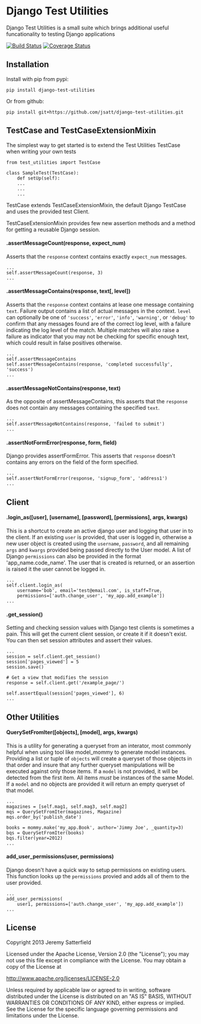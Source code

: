Django Test Utilities
======================

Django Test Utilities is a small suite which brings additional useful
funcationality to testing Django applications

[![Build Status](https://travis-ci.org/jsatt/django-test-utilities.png?branch=master)](https://travis-ci.org/jsatt/django-test-utilities)
[![Coverage Status](https://coveralls.io/repos/jsatt/django-test-utilities/badge.png)](https://coveralls.io/r/jsatt/django-test-utilities)


Installation
------------
Install with pip from pypi:

    pip install django-test-utilities

Or from github:

    pip install git+https://github.com/jsatt/django-test-utilities.git


TestCase and TestCaseExtensionMixin
-----------------------------------
The simplest way to get started is to extend the Test Utilities TestCase when
writing your own tests

    from test_utilities import TestCase

    class SampleTest(TestCase):
        def setUp(self):
        ...
        ...
        ...

TestCase extends TestCaseExtensionMixin, the default Django TestCase and uses
the provided test Client.

TestCaseExtensionMixin provides few new assertion methods and a method for
getting a reusable Django session.

#### .assertMessageCount(response, expect_num) ####

Asserts that the `response` context contains exactly `expect_num` messages.

    ...
    self.assertMessageCount(response, 3)
    ...

#### .assertMessageContains(response, text[, level]) ####

Asserts that the `response` context contains at lease one message
containing `text`. Failure output contains a list of actual messages in the
context. `level` can optionally be one of `'success'`, `'error'`, `'info'`,
`'warning'`, or `'debug'` to confirm that any messages found are of the
correct log level, with a failure indicating the log level of the match.
Multiple matches will also raise a failure as indicator that you may not be
checking for specific enough text, which could result in false positives
otherwise.

    ...
    self.assertMessageContains
    self.assertMessageContains(response, 'completed successfully', 'success')
    ...

#### .assertMessageNotContains(response, text) ####

As the opposite of assertMessageContains, this asserts that the `response`
does not contain any messages containing the specified `text`.

    ...
    self.assertMessageNotContains(response, 'failed to submit')
    ...

#### .assertNotFormError(response, form, field) ####

Django provides assertFormError. This asserts that `response` doesn't
contains any errors on the field of the form specified.

    ...
    self.assertNotFormError(response, 'signup_form', 'address1')
    ...


Client
------

#### .login_as([user], [username], [password], [permissions], args, kwargs) ####

This is a shortcut to create an active django user and logging that user in
to the client. If an existing `user` is provided, that user is logged in,
otherwise a new user object is created using the `username`, `password`,
and all remaining `args` and `kwargs` provided being passed directly to the
User model.  A list of Django `permissions` can also be provided in the
format 'app_name.code_name'. The user that is created is returned, or an
assertion is raised it the user cannot be logged in.

    ...
    self.client.login_as(
        username='bob', email='test@email.com', is_staff=True,
        permissions=['auth.change_user', 'my_app.add_example'])
    ...

#### .get_session() ####

Setting and checking session values with Django test clients is sometimes a
pain. This will get the current client session, or create it if it doesn't
exist. You can then set session attributes and assert their values.

    ...
    session = self.client.get_session()
    session['pages_viewed'] = 5
    session.save()

    # Get a view that modifies the session
    response = self.client.get('/example_page/')

    self.assertEqual(session['pages_viewed'], 6)
    ...


Other Utilities
---------------

#### QuerySetFromIter([objects], [model], args, kwargs) ####

This is a utility for generating a queryset from an interator, most
commonly helpful when using tool like model_mommy to generate model
instances. Providing a list or tuple of `objects` will create a queryset of
those objects in that order and insure that any further queryset
manipulations will be executed against only those items. If a `model` is not
provided, it will be detected from the first item. All items *must* be
instances of the same Model. If a `model` and no objects are provided it will
return an empty queryset of that model.

    ...
    magazines = [self.mag1, self.mag3, self.mag2]
    mqs = QuerySetFromIter(magazines, Magazine)
    mqs.order_by('publish_date')

    books = mommy.make('my_app.Book', author='Jimmy Joe', _quantity=3)
    bqs = QuerySetFromIter(books)
    bqs.filter(year=2012)
    ...


#### add_user_permissions(user, permissions) ####

Django doesn't have a quick way to setup permissions on existing users.
This function looks up the `permissions` provied and adds all of them to
the user provided.

    ...
    add_user_permissions(
        user1, permissions=['auth.change_user', 'my_app.add_example'])
    ...


License
-------

Copyright 2013 Jeremy Satterfield

Licensed under the Apache License, Version 2.0 (the "License");
you may not use this file except in compliance with the License.
You may obtain a copy of the License at

http://www.apache.org/licenses/LICENSE-2.0

Unless required by applicable law or agreed to in writing, software
distributed under the License is distributed on an "AS IS" BASIS,
WITHOUT WARRANTIES OR CONDITIONS OF ANY KIND, either express or implied.
See the License for the specific language governing permissions and
limitations under the License.
